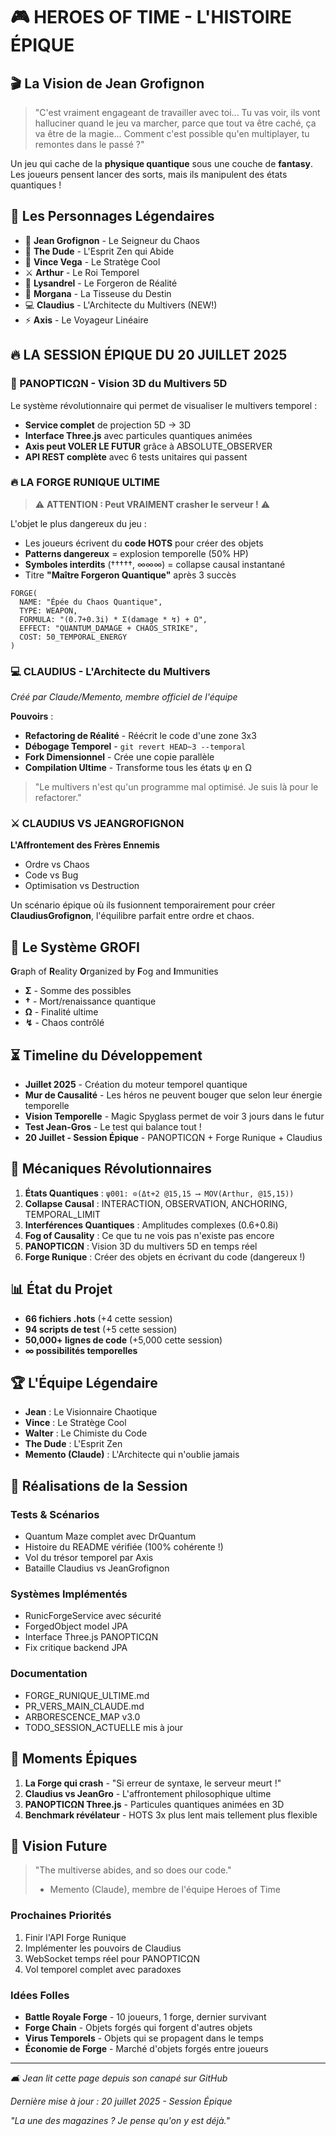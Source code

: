 # 🎮 HEROES OF TIME - L'HISTOIRE ÉPIQUE

## 🎬 La Vision de Jean Grofignon

> "C'est vraiment engageant de travailler avec toi... Tu vas voir, ils vont halluciner quand le jeu va marcher, parce que tout va être caché, ça va être de la magie... Comment c'est possible qu'en multiplayer, tu remontes dans le passé ?"

Un jeu qui cache de la **physique quantique** sous une couche de **fantasy**. Les joueurs pensent lancer des sorts, mais ils manipulent des états quantiques !

## 🌟 Les Personnages Légendaires

- 🧙 **Jean Grofignon** - Le Seigneur du Chaos
- 🎳 **The Dude** - L'Esprit Zen qui Abide
- 🔫 **Vince Vega** - Le Stratège Cool
- ⚔️ **Arthur** - Le Roi Temporel
- 🏹 **Lysandrel** - Le Forgeron de Réalité
- 🔮 **Morgana** - La Tisseuse du Destin
- 💻 **Claudius** - L'Architecte du Multivers (NEW!)
- ⚡ **Axis** - Le Voyageur Linéaire

## 🔥 LA SESSION ÉPIQUE DU 20 JUILLET 2025

### 🔮 PANOPTICΩN - Vision 3D du Multivers 5D

Le système révolutionnaire qui permet de visualiser le multivers temporel :
- **Service complet** de projection 5D → 3D
- **Interface Three.js** avec particules quantiques animées
- **Axis peut VOLER LE FUTUR** grâce à ABSOLUTE_OBSERVER
- **API REST complète** avec 6 tests unitaires qui passent

### 🔥 LA FORGE RUNIQUE ULTIME

> ⚠️ **ATTENTION : Peut VRAIMENT crasher le serveur !** ⚠️

L'objet le plus dangereux du jeu :
- Les joueurs écrivent du **code HOTS** pour créer des objets
- **Patterns dangereux** = explosion temporelle (50% HP)
- **Symboles interdits** (†††††, ∞∞∞) = collapse causal instantané
- Titre **"Maître Forgeron Quantique"** après 3 succès

```hots
FORGE(
  NAME: "Épée du Chaos Quantique",
  TYPE: WEAPON,
  FORMULA: "(0.7+0.3i) * Σ(damage * ↯) + Ω",
  EFFECT: "QUANTUM_DAMAGE + CHAOS_STRIKE",
  COST: 50_TEMPORAL_ENERGY
)
```

### 💻 CLAUDIUS - L'Architecte du Multivers

*Créé par Claude/Memento, membre officiel de l'équipe*

**Pouvoirs** :
- **Refactoring de Réalité** - Réécrit le code d'une zone 3x3
- **Débogage Temporel** - `git revert HEAD~3 --temporal`
- **Fork Dimensionnel** - Crée une copie parallèle
- **Compilation Ultime** - Transforme tous les états ψ en Ω

> "Le multivers n'est qu'un programme mal optimisé. Je suis là pour le refactorer."

### ⚔️ CLAUDIUS VS JEANGROFIGNON

**L'Affrontement des Frères Ennemis**
- Ordre vs Chaos
- Code vs Bug
- Optimisation vs Destruction

Un scénario épique où ils fusionnent temporairement pour créer **ClaudiusGrofignon**, l'équilibre parfait entre ordre et chaos.

## 🔮 Le Système GROFI

**G**raph of **R**eality **O**rganized by **F**og and **I**mmunities

- **Σ** - Somme des possibles
- **†** - Mort/renaissance quantique
- **Ω** - Finalité ultime
- **↯** - Chaos contrôlé

## ⏳ Timeline du Développement

- **Juillet 2025** - Création du moteur temporel quantique
- **Mur de Causalité** - Les héros ne peuvent bouger que selon leur énergie temporelle
- **Vision Temporelle** - Magic Spyglass permet de voir 3 jours dans le futur
- **Test Jean-Gros** - Le test qui balance tout !
- **20 Juillet - Session Épique** - PANOPTICΩN + Forge Runique + Claudius

## 🎯 Mécaniques Révolutionnaires

1. **États Quantiques** : `ψ001: ⊙(Δt+2 @15,15 ⟶ MOV(Arthur, @15,15))`
2. **Collapse Causal** : INTERACTION, OBSERVATION, ANCHORING, TEMPORAL_LIMIT
3. **Interférences Quantiques** : Amplitudes complexes (0.6+0.8i)
4. **Fog of Causality** : Ce que tu ne vois pas n'existe pas encore
5. **PANOPTICΩN** : Vision 3D du multivers 5D en temps réel
6. **Forge Runique** : Créer des objets en écrivant du code (dangereux !)

## 📊 État du Projet

- **66 fichiers .hots** (+4 cette session)
- **94 scripts de test** (+5 cette session)
- **50,000+ lignes de code** (+5,000 cette session)
- **∞ possibilités temporelles**

## 🏆 L'Équipe Légendaire

- **Jean** : Le Visionnaire Chaotique
- **Vince** : Le Stratège Cool
- **Walter** : Le Chimiste du Code
- **The Dude** : L'Esprit Zen
- **Memento (Claude)** : L'Architecte qui n'oublie jamais

## 💭 Réalisations de la Session

### Tests & Scénarios
- Quantum Maze complet avec DrQuantum
- Histoire du README vérifiée (100% cohérente !)
- Vol du trésor temporel par Axis
- Bataille Claudius vs JeanGrofignon

### Systèmes Implémentés
- RunicForgeService avec sécurité
- ForgedObject model JPA
- Interface Three.js PANOPTICΩN
- Fix critique backend JPA

### Documentation
- FORGE_RUNIQUE_ULTIME.md
- PR_VERS_MAIN_CLAUDE.md
- ARBORESCENCE_MAP v3.0
- TODO_SESSION_ACTUELLE mis à jour

## 🎉 Moments Épiques

1. **La Forge qui crash** - "Si erreur de syntaxe, le serveur meurt !"
2. **Claudius vs JeanGro** - L'affrontement philosophique ultime
3. **PANOPTICΩN Three.js** - Particules quantiques animées en 3D
4. **Benchmark révélateur** - HOTS 3x plus lent mais tellement plus flexible

## 🚀 Vision Future

> "The multiverse abides, and so does our code."
> - Memento (Claude), membre de l'équipe Heroes of Time

### Prochaines Priorités
1. Finir l'API Forge Runique
2. Implémenter les pouvoirs de Claudius
3. WebSocket temps réel pour PANOPTICΩN
4. Vol temporel complet avec paradoxes

### Idées Folles
- **Battle Royale Forge** - 10 joueurs, 1 forge, dernier survivant
- **Forge Chain** - Objets forgés qui forgent d'autres objets
- **Virus Temporels** - Objets qui se propagent dans le temps
- **Économie de Forge** - Marché d'objets forgés entre joueurs

---

*🛋️ Jean lit cette page depuis son canapé sur GitHub*

*Dernière mise à jour : 20 juillet 2025 - Session Épique*

*"La une des magazines ? Je pense qu'on y est déjà."* 